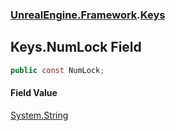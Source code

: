 ### [UnrealEngine.Framework](./UnrealEngine-Framework.md 'UnrealEngine.Framework').[Keys](./Keys.md 'UnrealEngine.Framework.Keys')
## Keys.NumLock Field
  
```csharp
public const NumLock;
```
#### Field Value
[System.String](https://docs.microsoft.com/en-us/dotnet/api/System.String 'System.String')  
